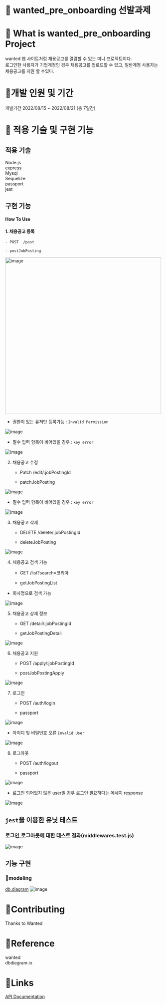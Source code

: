 # 🌟 wanted_pre_onboarding 선발과제

# 🌟 What is wanted_pre_onboarding Project
wanted 웹 사이트처럼 채용공고를 열람할 수 있는 미니 프로젝트이다.</br>
로그인한 사용자가 기업계정인 경우 채용공고를 업로드할 수 있고, 일반계정 사용자는 채용공고를 지원 할 수있다.

# 🌟개발 인원 및 기간
개발기간
2022/08/15 ~ 2022/08/21 (총 7일간)

# 🌟 적용 기술 및 구현 기능
## 적용 기술
Node.js</br>
express</br>
Mysql</br>
Sequelize</br>
passport</br>
jest

## 구현 기능
#### How To Use
#### 1. 채용공고 등록

	- POST  /post
	
  	- postJobPosting

<img width="500" alt="image" src="https://user-images.githubusercontent.com/95075455/185798888-e5d681dc-de42-4368-8a8b-6d4ffd9a9586.png">
	
- 권한이 있는 유저만 등록가능 : `Invalid Permission`

![image](https://user-images.githubusercontent.com/95075455/185798144-ac349b65-a7a7-4528-9550-06d1134ab62c.png)

- 필수 입력 항목이 비어있을 경우 : `key error`

![image](https://user-images.githubusercontent.com/95075455/185798100-a3cc2215-6160-43e7-ad12-d33d90dc502d.png)

2. 채용공고 수정

	- Patch /edit/:jobPostingId
	
	- patchJobPosting
	
![image](https://user-images.githubusercontent.com/95075455/185798298-af69eb87-c79a-475e-9da8-14c8d3600464.png)

- 필수 입력 항목이 비어있을 경우 : `key error`

![image](https://user-images.githubusercontent.com/95075455/185798287-edb643c4-6567-4f4f-aee0-c2023d66a39e.png)

3. 채용공고 삭제 

	- DELETE /delete/:jobPostingId
	
	- deleteJobPosting
	
![image](https://user-images.githubusercontent.com/95075455/185798280-df09b79a-5b8f-4434-8ddf-10ec2c11516c.png)

4. 채용공고 검색 기능

	- GET /list?search=코리아
	
	- getJobPostingList
	
- 회사명으로 검색 가능

![image](https://user-images.githubusercontent.com/95075455/185798116-e9b208d7-baf6-434a-8c29-bc560e2ea904.png)

5. 채용공고 상제 정보

	- GET /detail/:jobPostingId
	
	- getJobPostingDetail
	
![image](https://user-images.githubusercontent.com/95075455/185798220-291345b4-8429-4cbd-8d47-aed4bd222d3a.png)

6. 채용공고 지원

	- POST /apply/:jobPostingId
	
	- postJobPostingApply
	
![image](https://user-images.githubusercontent.com/95075455/185798139-e03279fb-3f3a-4036-b713-5551b87ddd8d.png)

7. 로그인 

	- POST /auth/login
	
	- passport
	
![image](https://user-images.githubusercontent.com/95075455/185798058-9804be9a-9d4f-4f0a-9dca-fa175d4f43c5.png)

- 아이디 및 비밀번호 오류 `Invalid User`

![image](https://user-images.githubusercontent.com/95075455/185798054-d99e9275-95e6-4395-bd3c-2f36cdb70c7f.png)

8. 로그아웃

	- POST /auth/logout
	
	- passport
	
![image](https://user-images.githubusercontent.com/95075455/185798076-eda6374f-fa32-4662-9d2d-427ca8feb237.png)

- 로그인 되어있지 않은 user일 경우 로그인 필요하다는 메세지 response

![image](https://user-images.githubusercontent.com/95075455/185798070-2890e7d7-5587-44c9-b162-ab50996dcf88.png)

## `jest`을 이용한 유닛 테스트
### 로그인,로그아웃에 대한 테스트 결과(middlewares.test.js)

![image](https://user-images.githubusercontent.com/95075455/185798128-f2f6acb2-2dee-44c5-b715-c2e481490cd3.png)

  
## 기능 구현
### 🌱modeling
[db.diagram](https://dbdiagram.io/d/62f464c2c2d9cf52fa86eb48)
![image](https://user-images.githubusercontent.com/95075455/185796609-7e8d1b31-f1dc-4c45-8d2c-9040f234ef93.png)


# 🌟Contributing
Thanks to Wanted

# 🌟Reference
wanted</br>
dbdiagram.io</br>

# 🌟Links


[API Documentation](https://documenter.getpostman.com/view/21511958/VUqoSKAW)
